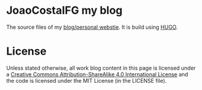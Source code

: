 # JoaoCostaIFG my blog

The source files of my [blog/personal webstie](https://www.joaocosta.dev).
It is build using [HUGO](https://gohugo.io/).

# License

Unless stated otherwise, all work blog content in this page is licensed under a
[Creative Commons Attribution-ShareAlike 4.0 International License](https://creativecommons.org/licenses/by-sa/4.0/)
and the code is licensed under the MIT License (in the LICENSE file).
